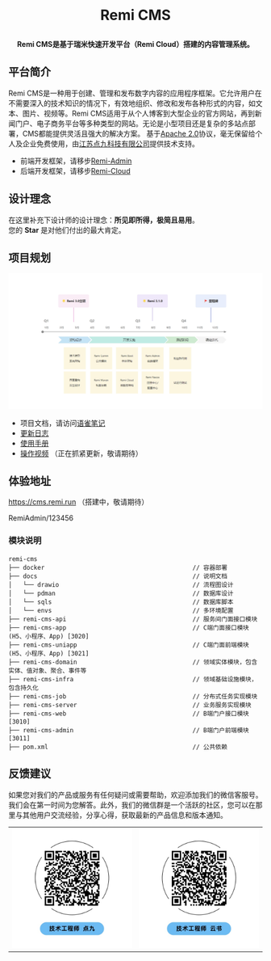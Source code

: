 <h1 align="center" style="margin: 30px 0 30px; font-weight: bold;">Remi CMS</h1>
<h4 align="center">Remi CMS是基于瑞米快速开发平台（Remi Cloud）搭建的内容管理系统。</h4>

## 平台简介
Remi CMS是一种用于创建、管理和发布数字内容的应用程序框架。它允许用户在不需要深入的技术知识的情况下，有效地组织、修改和发布各种形式的内容，如文本、图片、视频等。Remi CMS适用于从个人博客到大型企业的官方网站，再到新闻门户、电子商务平台等多种类型的网站。无论是小型项目还是复杂的多站点部署，CMS都能提供灵活且强大的解决方案。 基于[Apache 2.0](https://www.apache.org/licenses/LICENSE-2.0)协议，毫无保留给个人及企业免费使用，由[江苏点九科技有限公司](https://dianjiu.cc)提供技术支持。

- 前端开发框架，请移步[Remi-Admin](https://gitee.com/remi-top/remi-admin)
- 后端开发框架，请移步[Remi-Cloud](https://gitee.com/remi-top/remi-cloud)

## 设计理念
在这里补充下设计师的设计理念：**所见即所得，极简且易用**。    
您的 **Star** 是对他们付出的最大肯定。

## 项目规划
<img src="./docs/images/step.png"/>

- 项目文档，请访问[语雀笔记](https://remi.yuque.com/r/organizations/homepage)
- [更新日志](https://remi.yuque.com/gvwcfc/dvpw89)
- [使用手册](https://remi.yuque.com/gvwcfc/vwwd5c)
- [操作视频](https://remi.yuque.com/gvwcfc/video) （正在抓紧更新，敬请期待）

## 体验地址

https://cms.remi.run （搭建中，敬请期待）

RemiAdmin/123456

### 模块说明
~~~
remi-cms    
├── docker                                         // 容器部署
├── docs                                           // 说明文档
│   └── drawio                                     // 流程图设计
│   └── pdman                                      // 数据库设计
│   └── sqls                                       // 数据库脚本
│   └── envs                                       // 多环境配置
├── remi-cms-api                                   // 服务间门面接口模块
├── remi-cms-app                                   // C端门面接口模块(H5、小程序、App) [3020]
├── remi-cms-uniapp                                // C端门面前端模块(H5、小程序、App) [3021]
├── remi-cms-domain                                // 领域实体模块，包含实体、值对象、聚合、事件等
├── remi-cms-infra                                 // 领域基础设施模块，包含持久化
├── remi-cms-job                                   // 分布式任务实现模块
├── remi-cms-server                                // 业务服务实现模块
├── remi-cms-web                                   // B端门户接口模块 [3010]
├── remi-cms-admin                                 // B端门户前端模块 [3011]
├── pom.xml                                        // 公共依赖

~~~

## 反馈建议
如果您对我们的产品或服务有任何疑问或需要帮助，欢迎添加我们的微信客服号。我们会在第一时间为您解答。此外，我们的微信群是一个活跃的社区，您可以在那里与其他用户交流经验，分享心得，获取最新的产品信息和版本通知。
<table>
	<tr>
        <td><img src="./docs/images/dianjiu.jpg"/></td>
        <td><img src="./docs/images/yunshu.jpg"/></td>
    </tr>
</table>

